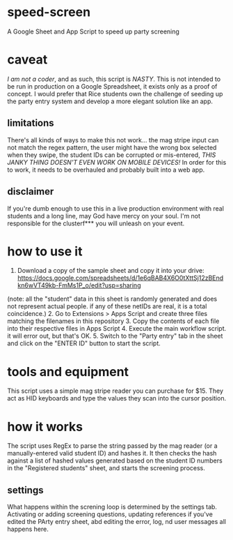 # speed-screen
 A Google Sheet and App Script to speed up party screening

 # caveat
 _I am not a coder_, and as such, this script is _NASTY_. This is not intended to be run in production on a Google Spreadsheet, it exists only as a proof of concept. I would prefer that Rice students own the challenge of seeding up the party entry system and develop a more elegant solution like an app.

 ## limitations
 There's all kinds of ways to make this not work... the mag stripe input can not match the regex pattern, the user might have the wrong box selected when they swipe, the student IDs can be corrupted or mis-entered, _THIS JANKY THING DOESN'T EVEN WORK ON MOBILE DEVICES!_
 In order for this to work, it needs to be overhauled and probably built into a web app.
 ## disclaimer
 If you're dumb enough to use this in a live production environment with real students and a long line, may God have mercy on your soul. I'm not responsible for the clusterf*** you will unleash on your event.

 # how to use it
  1. Download a copy of the sample sheet and copy it into your drive: https://docs.google.com/spreadsheets/d/1e6qBAB4X6O0tXttSj12zBEndkn6wVT49kb-FmMs1P_o/edit?usp=sharing

 (note: all the "student" data in this sheet is randomly generated and does not represent actual people. if any of these netIDs are real, it is a total coincidence.)
  2. Go to Extensions > Apps Script and create three files matching the filenames in this repository
  3. Copy the contents of each file into their respective files in Apps Script
  4. Execute the main workflow script. it will error out, but that's OK.
  5. Switch to the "Party entry" tab in the sheet and click on the "ENTER ID" button to start the script.

 # tools and equipment
 This script uses a simple mag stripe reader you can purchase for $15. They act as HID keyboards and type the values they scan into the cursor position.

 # how it works
 The script uses RegEx to parse the string passed by the mag reader (or a manually-entered valid student ID) and hashes it. It then checks the hash against a list of hashed values generated based on the student ID numbers in the "Registered students" sheet, and starts the screening process.
 ## settings
 What happens within the screning loop is determined by the settings tab. Activating or adding screening questions, updating references if you've edited the PArty entry sheet, abd editing the error, log, nd user messages all happens here.
